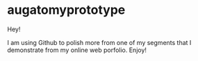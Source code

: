 # augatomyprototype
Hey!

I am using Github to polish more from one of my segments that I demonstrate from my online web porfolio.
Enjoy!
